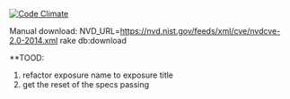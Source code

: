 
[![Code Climate](https://codeclimate.com/github/bgreg/ruby_security_api/badges/gpa.svg)](https://codeclimate.com/github/bgreg/ruby_security_api)

Manual download: NVD_URL=https://nvd.nist.gov/feeds/xml/cve/nvdcve-2.0-2014.xml rake db:download


**TOOD: 

1) refactor exposure name to exposure title
2) get the reset of the specs passing
